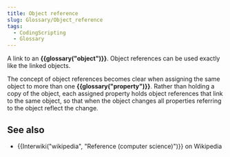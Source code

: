```yaml
---
title: Object reference
slug: Glossary/Object_reference
tags:
  - CodingScripting
  - Glossary
---
```

<p>A link to an <strong>{{glossary("object")}}</strong>. Object references can be used exactly like the linked objects.</p>

<p>The concept of object references becomes clear when assigning the same object to more than one <strong>{{glossary("property")}}</strong>. Rather than holding a copy of the object, each assigned property holds object references that link to the same object, so that when the object changes all properties referring to the object reflect the change.</p>

<h2 id="see_also">See also</h2>

<ul>
 <li>{{Interwiki("wikipedia", "Reference (computer science)")}} on Wikipedia</li>
</ul>
